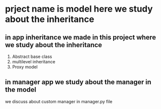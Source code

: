 # prject name is model here we study about the inheritance 

## in app inheritance we made in this project where we study about the inheritance 
1. Abstract base class
2. multilevel inheritance 
3. Proxy model


## in manager app we study about the manager in the model 
we discuss about custom manager  in manager.py file 